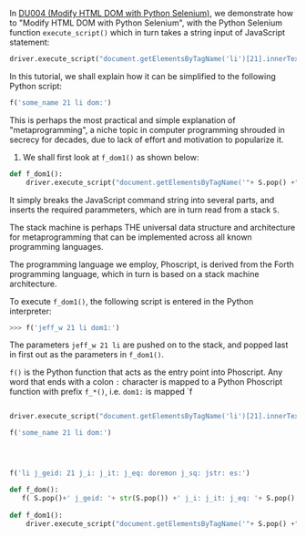 In [DU004 (Modify HTML DOM with Python Selenium)](https://github.com/udexon/DUNIIX/blob/main/DU004_Modify_HTML.md), we demonstrate how to "Modify HTML DOM with Python Selenium", with the  Python Selenium function `execute_script()` which in turn takes a string input of JavaScript statement:

```py
driver.execute_script("document.getElementsByTagName('li')[21].innerText='mifasolasido'")
```

In this tutorial, we shall explain how it can be simplified to the following Python script:

```py
f('some_name 21 li dom:')
```

This is perhaps the most practical and simple explanation of "metaprogramming", a niche topic in computer programming shrouded in secrecy for decades, due to lack of effort and motivation to popularize it.


1. We shall first look at `f_dom1()` as shown below:

```py
def f_dom1():
    driver.execute_script("document.getElementsByTagName('"+ S.pop() +"')["+ str(S.pop()) +"].innerText='"+ S.pop() +"'")
```

It simply breaks the JavaScript command string into several parts, and inserts the required parammeters, which are in turn read from a stack `S`.

The stack machine is perhaps THE universal data structure and architecture for metaprogramming that can be implemented across all known programming languages.

The programming language we employ, Phoscript, is derived from the Forth programming language, which in turn is based on a stack machine architecture.

To execute `f_dom1()`, the following script is entered in the Python interpreter:

```py
>>> f('jeff_w 21 li dom1:')
```

The parameters `jeff_w 21 li` are pushed on to the stack, and popped last in first out as the parameters in `f_dom1()`.

`f()` is the Python function that acts as the entry point into Phoscript. Any word that ends with a colon `:` character is mapped to a Python Phoscript function with prefix `f_*()`, i.e. `dom1:` is mapped `f


```py

driver.execute_script("document.getElementsByTagName('li')[21].innerText='mifasolasido'")

f('some_name 21 li dom:')




f('li j_geid: 21 j_i: j_it: j_eq: doremon j_sq: jstr: es:')

def f_dom():
   f( S.pop()+' j_geid: '+ str(S.pop()) +' j_i: j_it: j_eq: '+ S.pop() +' j_sq: jstr: es:')
   
def f_dom1():
    driver.execute_script("document.getElementsByTagName('"+ S.pop() +"')["+ str(S.pop()) +"].innerText='"+ S.pop() +"'")
```
